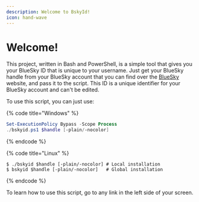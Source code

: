```yaml
---
description: Welcome to BskyId!
icon: hand-wave
---
```


# Welcome!

This project, written in Bash and PowerShell, is a simple tool that gives you your BlueSky ID that is unique to your username. Just get your BlueSky handle from your BlueSky account that you can find over the [BlueSky](https://bsky.app/) website, and pass it to the script. This ID is a unique identifier for your BlueSky account and can't be edited.

To use this script, you can just use:

{% code title="Windows" %}
```powershell
Set-ExecutionPolicy Bypass -Scope Process
./bskyid.ps1 $handle [-plain/-nocolor]
```
{% endcode %}

{% code title="Linux" %}
```shell-session
$ ./bskyid $handle [-plain/-nocolor] # Local installation
$ bskyid $handle [-plain/-nocolor]   # Global installation
```
{% endcode %}

To learn how to use this script, go to any link in the left side of your screen.
